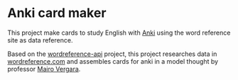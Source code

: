 # Anki card maker

This project make cards to study English with [Anki](https://apps.ankiweb.net/) using the word reference site as data reference.
 
Based on the [wordreference-api](https://github.com/fega/wordreference-api) project, this project researches data in [wordreference.com](https://www.wordreference.com/) and assembles cards for anki in a model thought by professor [Mairo Vergara](https://www.mairovergara.com/).